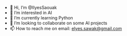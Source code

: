- 👋 Hi, I’m @IlyesSaouak
- 👀 I’m interested in AI 
- 🌱 I’m currently learning Python
- 💞️ I’m looking to collaborate on some AI projects
- 📫 How to reach me on email: elyes.sawak@gmail.com

<!---
IlyesSaouak/IlyesSaouak is a ✨ special ✨ repository because its `README.md` (this file) appears on your GitHub profile.
You can click the Preview link to take a look at your changes.
--->
